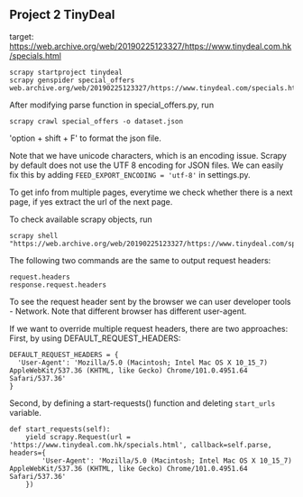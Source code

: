

##  Project 2 TinyDeal

target: https://web.archive.org/web/20190225123327/https://www.tinydeal.com.hk/specials.html

```
scrapy startproject tinydeal 
scrapy genspider special_offers web.archive.org/web/20190225123327/https://www.tinydeal.com/specials.html
```

After modifying parse function in special_offers.py, run

```
scrapy crawl special_offers -o dataset.json
```

'option + shift + F' to format the json file. 

Note that we have unicode characters, which is an encoding issue. Scrapy by default does not use the UTF 8 encoding for JSON files. We can easily fix this by adding `FEED_EXPORT_ENCODING = 'utf-8'` in settings.py.

To get info from multiple pages, everytime we check whether there is a next page, if yes extract the url of the next page.


To check available scrapy objects, run

```
scrapy shell "https://web.archive.org/web/20190225123327/https://www.tinydeal.com/specials.html"
```

The following two commands are the same to output request headers:
```
request.headers
response.request.headers
```

To see the request header sent by the browser we can user developer tools - Network. Note that different browser has different user-agent.

If we want to override multiple request headers, there are two approaches: First, by using DEFAULT_REQUEST_HEADERS:

```
DEFAULT_REQUEST_HEADERS = {
  'User-Agent': 'Mozilla/5.0 (Macintosh; Intel Mac OS X 10_15_7) AppleWebKit/537.36 (KHTML, like Gecko) Chrome/101.0.4951.64 Safari/537.36'
}
```

Second, by defining a start-requests() function and deleting `start_urls` variable.

```
def start_requests(self):
    yield scrapy.Request(url = 'https://www.tinydeal.com.hk/specials.html', callback=self.parse, headers={
        'User-Agent': 'Mozilla/5.0 (Macintosh; Intel Mac OS X 10_15_7) AppleWebKit/537.36 (KHTML, like Gecko) Chrome/101.0.4951.64 Safari/537.36'
    })
```
